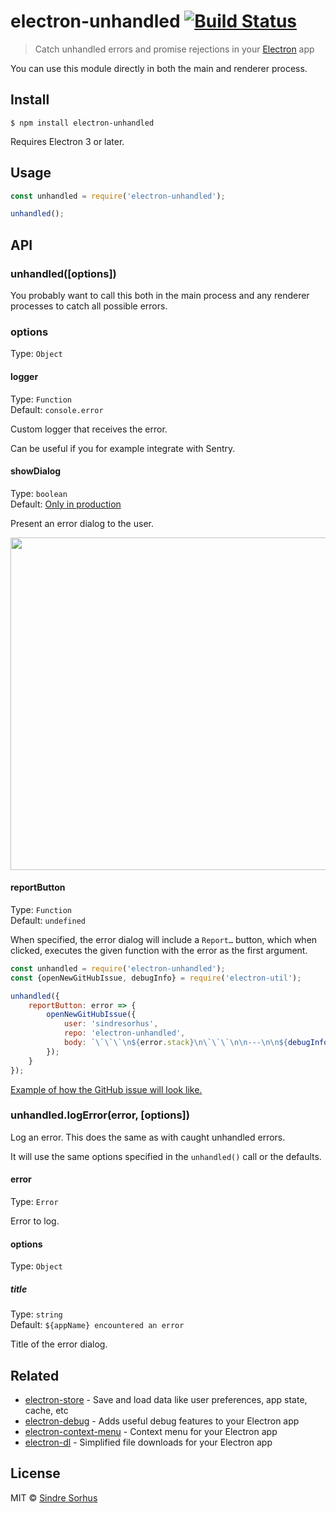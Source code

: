 # electron-unhandled [![Build Status](https://travis-ci.org/sindresorhus/electron-unhandled.svg?branch=master)](https://travis-ci.org/sindresorhus/electron-unhandled)

> Catch unhandled errors and promise rejections in your [Electron](https://electronjs.org) app

You can use this module directly in both the main and renderer process.


## Install

```
$ npm install electron-unhandled
```

Requires Electron 3 or later.


## Usage

```js
const unhandled = require('electron-unhandled');

unhandled();
```


## API

### unhandled([options])

You probably want to call this both in the main process and any renderer processes to catch all possible errors.

### options

Type: `Object`

#### logger

Type: `Function`<br>
Default: `console.error`

Custom logger that receives the error.

Can be useful if you for example integrate with Sentry.

#### showDialog

Type: `boolean`<br>
Default: [Only in production](https://github.com/sindresorhus/electron-is-dev)

Present an error dialog to the user.

<img src="screenshot.png" width="532">

#### reportButton

Type: `Function`<br>
Default: `undefined`

When specified, the error dialog will include a `Report…` button, which when clicked, executes the given function with the error as the first argument.

```js
const unhandled = require('electron-unhandled');
const {openNewGitHubIssue, debugInfo} = require('electron-util');

unhandled({
	reportButton: error => {
		openNewGitHubIssue({
			user: 'sindresorhus',
			repo: 'electron-unhandled',
			body: `\`\`\`\n${error.stack}\n\`\`\`\n\n---\n\n${debugInfo()}`
		});
	}
});
```

[Example of how the GitHub issue will look like.](https://github.com/sindresorhus/electron-unhandled/issues/new?body=%60%60%60%0AError%3A+Test%0A++++at+%2FUsers%2Fsindresorhus%2Fdev%2Foss%2Felectron-unhandled%2Fexample.js%3A27%3A21%0A%60%60%60%0A%0A---%0A%0AExample+1.1.0%0AElectron+3.0.8%0Adarwin+18.2.0%0ALocale%3A+en-US)

### unhandled.logError(error, [options])

Log an error. This does the same as with caught unhandled errors.

It will use the same options specified in the `unhandled()` call or the defaults.

#### error

Type: `Error`

Error to log.

#### options

Type: `Object`

##### title

Type: `string`<br>
Default: `${appName} encountered an error`

Title of the error dialog.


## Related

- [electron-store](https://github.com/sindresorhus/electron-store) - Save and load data like user preferences, app state, cache, etc
- [electron-debug](https://github.com/sindresorhus/electron-debug) - Adds useful debug features to your Electron app
- [electron-context-menu](https://github.com/sindresorhus/electron-context-menu) - Context menu for your Electron app
- [electron-dl](https://github.com/sindresorhus/electron-dl) - Simplified file downloads for your Electron app


## License

MIT © [Sindre Sorhus](https://sindresorhus.com)
